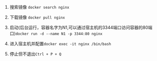1. 搜索镜像 ```docker search nginx```

2. 下载镜像 ```docker pull nginx```
  
3. 启动(后台运行，容器名字为N1,可以通过宿主机的3344端口访问容器的80端口)```docker run -d --name N1 -p 3344:80 nginx```

4. 进入宿主机并配置```docker exec -it nginx /bin/bash```

5. 停止但不退出```Ctrl + P + Q```
  
  
